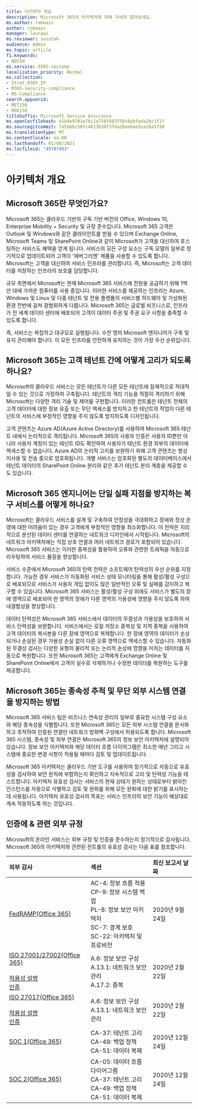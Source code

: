 ```yaml
---
title: 아키텍처 개요
description: Microsoft 365의 아키텍처에 대해 자세히 알아보세요.
ms.author: robmazz
author: robmazz
manager: laurawi
ms.reviewer: sosstah
audience: Admin
ms.topic: article
f1.keywords:
- NOCSH
ms.service: O365-seccomp
localization_priority: Normal
ms.collection:
- Strat_O365_IP
- M365-security-compliance
- MS-Compliance
search.appverid:
- MET150
- MOE150
titleSuffix: Microsoft Service Assurance
ms.openlocfilehash: e1b4e9701e76c1e758f683750c8ebfeda2bc1f1f
ms.sourcegitcommit: 7a5b6bc58fc4613b38f3fda20aebee5cec6a5730
ms.translationtype: MT
ms.contentlocale: ko-KR
ms.lasthandoff: 01/08/2021
ms.locfileid: "49787493"
---
```

# <a name="architecture-overview"></a>아키텍처 개요

## <a name="what-is-microsoft-365"></a>Microsoft 365란 무엇인가요?

Microsoft 365는 클라우드 기반의 구독 기반 버전의 Office, Windows 10, Enterprise Mobility + Security 및 규정 준수입니다. Microsoft 365 고객은 Outlook 및 Windows와 같은 클라이언트를 받을 수 있으며 Exchange Online, Microsoft Teams 및 SharePoint Online과 같이 Microsoft가 고객을 대신하여 호스팅하는 서비스도 혜택을 얻게 됩니다. 서비스의 모든 구성 요소는 구독 모델의 일부로 정기적으로 업데이트되어 고객이 '에버그리엔' 제품을 사용할 수 있도록 합니다. Microsoft는 고객을 대신하여 서비스 인프라를 관리합니다. 즉, Microsoft는 고객 데이터를 저장하는 인프라의 보호를 담당합니다.

규모 측면에서 Microsoft는 현재 Microsoft 365 서비스에 전원을 공급하기 위해 1백만 대에 가까운 컴퓨터를 사용 중입니다. 이러한 서비스를 제공하는 인프라는 Azure, Windows 및 Linux 및 다중 테넌트 및 전용 플랫폼의 서비스별 하드웨어 및 가상화된 환경 전반에 걸쳐 광범위하게 다릅니다. Microsoft 365는 글로벌 비즈니스로, 인프라가 전 세계 데이터 센터에 배포되어 고객이 데이터 주권 및 주권 요구 사항을 충족할 수 있도록 합니다.

즉, 서비스는 복잡하고 대규모로 실행됩니다. 수천 명의 Microsoft 엔지니어가 구축 및 유지 관리해야 합니다. 이 모든 인프라를 안전하게 유지하는 것이 가장 우선 순위입니다.

## <a name="how-does-microsoft-365-ensure-isolation-between-customer-tenants"></a>Microsoft 365는 고객 테넌트 간에 어떻게 고리가 되도록 하나요?

Microsoft의 클라우드 서비스는 모든 테넌트가 다른 모든 테넌트에 잠재적으로 적대적일 수 있는 것으로 가정하여 구축됩니다. 테넌트의 격리 기능을 적절히 격리하기 위해 Microsoft는 다양한 격리 기술 및 제어를 구현합니다. 이러한 컨트롤은 테넌트 전체의 고객 데이터에 대한 정보 유출 또는 무단 액세스를 방지하고 한 테넌트의 작업이 다른 테넌트의 서비스에 부정적인 영향을 주지 않도록 방지하도록 디자인됩니다.

고객 콘텐츠는 Azure AD(Azure Active Directory)를 사용하여 Microsoft 365 테넌트 내에서 논리적으로 격리됩니다. Microsoft 365의 사용자 인증은 사용자 ID뿐만 아니라 사용자 계정이 있는 테넌트 ID도 확인하여 사용자가 테넌트 환경 외부의 데이터에 액세스할 수 없습니다. Azure AD의 논리적 고지를 보완하기 위해 고객 콘텐츠는 항상 미사용 및 전송 중으로 암호화됩니다. 개별 서비스는 암호화된 별도의 데이터베이스에서 테넌트 데이터의 SharePoint Online 분리와 같은 추가 테넌트 분리 계층을 제공할 수도 있습니다.

## <a name="how-does-microsoft-365-engineer-resilient-services-that-avoid-single-points-of-failure"></a>Microsoft 365 엔지니어는 단일 실패 지점을 방지하는 복구 서비스를 어떻게 하나요?

Microsoft는 클라우드 서비스를 설계 및 구축하여 안정성을 극대화하고 장애와 정상 운영에 대한 어려움이 있는 경우 고객에게 부정적인 영향을 최소화합니다. 이 전략은 지리적으로 분산된 데이터 센터를 연결하는 네트워크 디자인에서 시작됩니다. Microsoft의 네트워크 아키텍처에는 직접 상호 연결과 여러 네트워크 경로가 포함되어 있습니다. Microsoft 365 서비스는 이러한 중복성을 활용하여 오류와 관련한 트래픽을 자동으로 라우팅하여 서비스 품질을 향상합니다.

서비스 수준에서 Microsoft 365의 탄력 전략은 소프트웨어 탄력성의 우선 순위를 지정합니다. 가능한 경우 서비스가 자동화된 서비스 상태 모니터링을 통해 활성/활성 구성으로 배포되므로 서비스가 사용자 개입 없이도 많은 일반적인 오류 및 실패를 감지하고 복구할 수 있습니다. Microsoft 365 서비스는 활성/활성 구성 외에도 서비스가 별도의 장애 영역으로 배포되어 한 영역의 장애가 다른 영역의 가용성에 영향을 주지 않도록 하여 내결함성을 향상합니다.

데이터 탄력성은 Microsoft 365 서비스에서 데이터의 무결성과 가용성을 보호하여 서비스 탄력성을 보완합니다. 서비스에서는 로컬 저장소 중복성 및 지역 중복을 사용하여 고객 데이터의 복사본을 다른 장애 영역으로 복제합니다. 한 장애 영역의 데이터가 손상되거나 손실된 경우 가용성 손실 없이 다른 오류 영역으로 액세스할 수 있습니다. 자동화된 무결성 검사는 다양한 유형의 물리적 또는 논리적 손상에 영향을 미치는 데이터를 자동으로 복원합니다. 또한 Microsoft 365는 고객에게 Exchange Online 및 SharePoint Online에서 고객이 실수로 삭제하거나 수정한 데이터를 복원하는 도구를 제공합니다.

## <a name="how-does-microsoft-365-track-dependencies-and-prevent-unauthorized-external-system-connections"></a>Microsoft 365는 종속성 추적 및 무단 외부 시스템 연결을 방지하는 방법

Microsoft 365 서비스 팀은 비즈니스 연속성 관리의 일부로 중요한 시스템 구성 요소와 해당 종속성을 식별합니다. 또한 Microsoft 365는 모든 외부 시스템 연결을 문서화하고 추적하여 인증된 연결만 네트워크 방화벽 구성에서 허용되도록 합니다. Microsoft 365 시스템, 종속성 및 외부 연결은 Microsoft 365의 정보 보안 아키텍처에 설명되어 있습니다. 정보 보안 아키텍처와 해당 데이터 흐름 다이어그램은 최소한 매년 그리고 시스템에 중요한 변경 사항이 적용될 때마다 검토 및 업데이트됩니다.

Microsoft 365 아키텍처는 클라우드 기반 도구를 사용하여 정기적으로 자동으로 유효성을 검사하여 보안 원칙에 부합하는지 확인하고 지속적으로 고리 및 탄력성 기능을 테스트합니다. 아키텍처 유효성 검사는 서비스의 현재 상태가 원하는 상태로부터 밝아진 인스턴스를 자동으로 식별하고 검토 및 완화를 위해 모든 완화에 대한 밝기를 표시하는 데 사용됩니다. 아키텍처 유효성 검사의 목표는 서비스 인프라의 보안 기능이 예상대로 계속 작동하도록 하는 것입니다.

## <a name="related-external-regulations--certifications"></a>인증에 & 관련 외부 규정

Microsoft의 온라인 서비스는 외부 규정 및 인증을 준수하는지 정기적으로 감사됩니다. Microsoft 365의 아키텍처와 관련된 컨트롤의 유효성 검사는 다음 표를 참조합니다.

| **외부 감사** | **섹션** | **최신 보고서 날짜** |
|:--------------------|:------------|:-----------------------|
| [FedRAMP(Office 365)](https://compliance.microsoft.com/compliancemanager) | AC-4: 정보 흐름 적용 <br> CP-9: 정보 시스템 백업 <br> PL-8: 정보 보안 아키텍처 <br> SC-7: 경계 보호 <br> SC-22: 아키텍처 및 프로비전 | 2020년 9월 24일 |
| [ISO 27001/27002(Office 365)](https://servicetrust.microsoft.com/ViewPage/MSComplianceGuideV3?command=Download&downloadType=Document&downloadId=d7864d4f-e053-4cc4-a964-fa526d07c3be&tab=7027ead0-3d6b-11e9-b9e1-290b1eb4cdeb&docTab=7027ead0-3d6b-11e9-b9e1-290b1eb4cdeb_ISO_Reports) <br><br> [적용성 설명](https://servicetrust.microsoft.com/ViewPage/MSComplianceGuide?command=Download&downloadType=Document&downloadId=8ee1e46b-2ada-4e7b-bb7d-4c55a8cb6fcd&docTab=4ce99610-c9c0-11e7-8c2c-f908a777fa4d_ISO_Reports) <br> [인증](https://servicetrust.microsoft.com/ViewPage/MSComplianceGuideV3?command=Download&downloadType=Document&downloadId=1e84a14a-2468-45ac-9412-5e53250d57ec&tab=7027ead0-3d6b-11e9-b9e1-290b1eb4cdeb&docTab=7027ead0-3d6b-11e9-b9e1-290b1eb4cdeb_ISO_Reports) | A.6: 정보 보안 구성 <br> A.13.1: 네트워크 보안 관리 <br> A.17.2: 중복 | 2020년 2월 22일 |
| [ISO 27017(Office 365)](https://servicetrust.microsoft.com/ViewPage/MSComplianceGuideV3?command=Download&downloadType=Document&downloadId=d7864d4f-e053-4cc4-a964-fa526d07c3be&tab=7027ead0-3d6b-11e9-b9e1-290b1eb4cdeb&docTab=7027ead0-3d6b-11e9-b9e1-290b1eb4cdeb_ISO_Reports) <br><br> [적용성 설명](https://servicetrust.microsoft.com/ViewPage/MSComplianceGuide?command=Download&downloadType=Document&downloadId=8ee1e46b-2ada-4e7b-bb7d-4c55a8cb6fcd&docTab=4ce99610-c9c0-11e7-8c2c-f908a777fa4d_ISO_Reports) <br> [인증](https://servicetrust.microsoft.com/ViewPage/MSComplianceGuideV3?command=Download&downloadType=Document&downloadId=70de0999-5451-43a3-9ef4-761e8fbfb1a3&tab=7027ead0-3d6b-11e9-b9e1-290b1eb4cdeb&docTab=7027ead0-3d6b-11e9-b9e1-290b1eb4cdeb_ISO_Reports) | A.6: 정보 보안 구성 <br> A.13.1: 네트워크 보안 관리 | 2020년 2월 22일 |
| [SOC 1(Office 365)](https://servicetrust.microsoft.com/ViewPage/MSComplianceGuideV3?command=Download&downloadType=Document&downloadId=90df3f9c-3aaf-4dbf-99d0-ca9f2991721b&tab=7027ead0-3d6b-11e9-b9e1-290b1eb4cdeb&docTab=7027ead0-3d6b-11e9-b9e1-290b1eb4cdeb_SOC_%2F_SSAE_16_Reports) | CA-37: 테넌트 고리 <br> CA-49: 백업 정책 <br> CA-51: 데이터 복제 | 2020년 12월 24일 |
| [SOC 2(Office 365)](https://servicetrust.microsoft.com/ViewPage/MSComplianceGuideV3?command=Download&downloadType=Document&downloadId=a73c1738-7892-42b7-acd3-87b6371c53f6&tab=7027ead0-3d6b-11e9-b9e1-290b1eb4cdeb&docTab=7027ead0-3d6b-11e9-b9e1-290b1eb4cdeb_SOC_%2F_SSAE_16_Reports) | CA-05: 데이터 흐름 다이어그램 <br> CA-37: 테넌트 고리 <br> CA-49: 백업 정책 <br> CA-51: 데이터 복제 | 2020년 12월 24일 |
